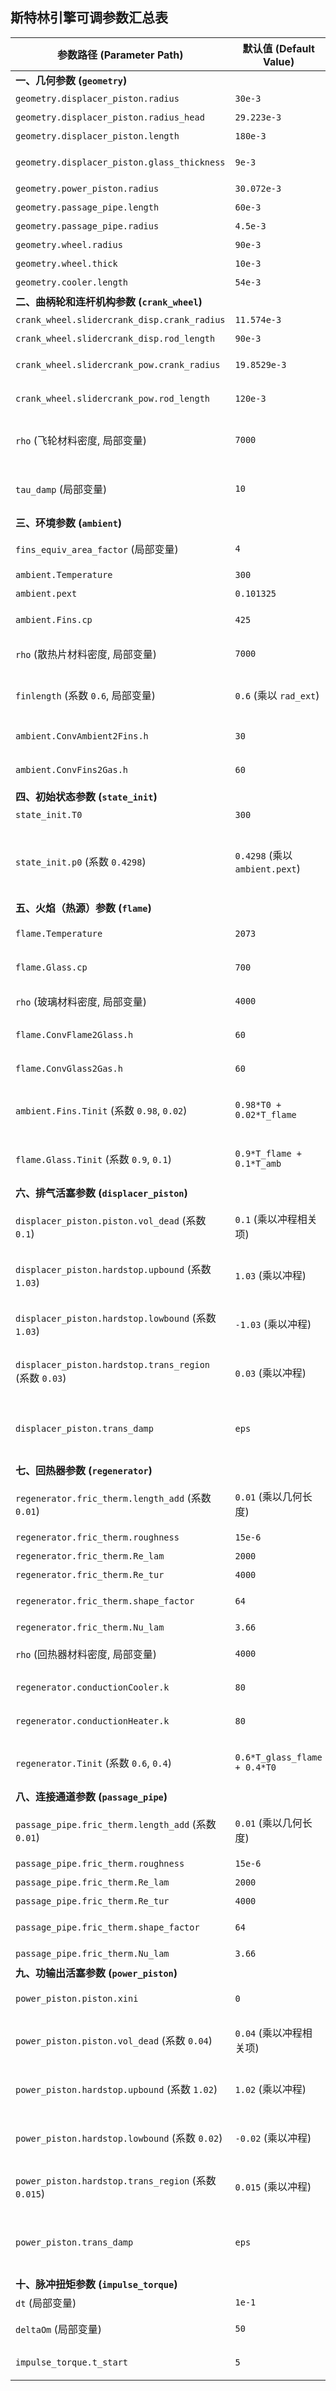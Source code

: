 ## 斯特林引擎可调参数汇总表

| 参数路径 (Parameter Path)                 | 默认值 (Default Value)                                  | 单位 (Unit)     | 描述 (Description)                                                                 |
|-------------------------------------------|---------------------------------------------------------|-----------------|------------------------------------------------------------------------------------|
| **一、几何参数 (`geometry`)** |                                                         |                 |                                                                                    |
| `geometry.displacer_piston.radius`        | `30e-3`                                                 | `[m]`           | 排气活塞半径。                                                                       |
| `geometry.displacer_piston.radius_head`   | `29.223e-3`                                             | `[m]`           | 排气活塞头部半径。                                                                     |
| `geometry.displacer_piston.length`        | `180e-3`                                                | `[m]`           | 排气活塞长度。                                                                       |
| `geometry.displacer_piston.glass_thickness` | `9e-3`                                                  | `[m]`           | 排气活塞（假设为玻璃材质）的壁厚。                                                           |
| `geometry.power_piston.radius`            | `30.072e-3`                                             | `[m]`           | 功输出活塞半径。                                                                     |
| `geometry.passage_pipe.length`            | `60e-3`                                                 | `[m]`           | 连接通道的长度。                                                                     |
| `geometry.passage_pipe.radius`            | `4.5e-3`                                                | `[m]`           | 连接通道的半径。                                                                     |
| `geometry.wheel.radius`                   | `90e-3`                                                 | `[m]`           | 飞轮半径。                                                                         |
| `geometry.wheel.thick`                    | `10e-3`                                                 | `[m]`           | 飞轮厚度。                                                                         |
| `geometry.cooler.length`                  | `54e-3`                                                 | `[m]`           | 冷却器长度。                                                                       |
| **二、曲柄轮和连杆机构参数 (`crank_wheel`)**|                                                         |                 |                                                                                    |
| `crank_wheel.slidercrank_disp.crank_radius` | `11.574e-3`                                             | `[m]`           | 排气活塞曲柄半径。                                                                     |
| `crank_wheel.slidercrank_disp.rod_length`   | `90e-3`                                                 | `[m]`           | 排气活塞连杆长度。                                                                     |
| `crank_wheel.slidercrank_pow.crank_radius`  | `19.8529e-3`                                            | `[m]`           | 功输出活塞曲柄半径。                                                                   |
| `crank_wheel.slidercrank_pow.rod_length`    | `120e-3`                                                | `[m]`           | 功输出活塞连杆长度。                                                                   |
| `rho` (飞轮材料密度, 局部变量)              | `7000`                                                  | `[kg/m^3]`      | 用于计算飞轮质量和惯量的钢制圆盘密度。                                                           |
| `tau_damp` (局部变量)                       | `10`                                                    | `[s]`           | 飞轮转速降至初始速度25%所需的时间，用于计算旋转阻尼。                                                 |
| **三、环境参数 (`ambient`)** |                                                         |                 |                                                                                    |
| `fins_equiv_area_factor` (局部变量)       | `4`                                                     | 无              | 用于计算散热片等效面积的因子。                                                                 |
| `ambient.Temperature`                     | `300`                                                   | `[K]`           | 环境温度。                                                                         |
| `ambient.pext`                            | `0.101325`                                              | `[MPa]`         | 外部环境压力。                                                                       |
| `ambient.Fins.cp`                         | `425`                                                   | `[J/kg/K]`      | 散热片热质量的比热容。                                                                   |
| `rho` (散热片材料密度, 局部变量)            | `7000`                                                  | `[kg/m^3]`      | 用于计算散热片质量的钢材密度。                                                                 |
| `finlength` (系数 `0.6`, 局部变量)          | `0.6` (乘以 `rad_ext`)                                  | 无              | 散热片长度计算公式 `0.6*rad_ext` 中的系数 `0.6` 可调。                                      |
| `ambient.ConvAmbient2Fins.h`              | `30`                                                    | `[W/(m^2*K)]`   | 环境到散热片的对流换热系数。                                                                 |
| `ambient.ConvFins2Gas.h`                  | `60`                                                    | `[W/(m^2*K)]`   | 散热片到工作气体的对流换热系数。                                                               |
| **四、初始状态参数 (`state_init`)** |                                                         |                 |                                                                                    |
| `state_init.T0`                           | `300`                                                   | `[K]`           | 工作气体初始温度。                                                                     |
| `state_init.p0` (系数 `0.4298`)             | `0.4298` (乘以 `ambient.pext`)                          | `[MPa]`         | 工作气体初始压力计算公式 `0.4298*ambient.pext` 中的系数 `0.4298` 可调。                            |
| **五、火焰（热源）参数 (`flame`)** |                                                         |                 |                                                                                    |
| `flame.Temperature`                       | `2073`                                                  | `[K]`           | 火焰温度（热源温度）。                                                                   |
| `flame.Glass.cp`                          | `700`                                                   | `[J/kg/K]`      | 热端玻璃部件热质量的比热容。                                                                 |
| `rho` (玻璃材料密度, 局部变量)              | `4000`                                                  | `[kg/m^3]`      | 用于计算热端玻璃部件质量的玻璃密度。                                                              |
| `flame.ConvFlame2Glass.h`                 | `60`                                                    | `[W/(m^2*K)]`   | 火焰到玻璃部件的对流换热系数。                                                                 |
| `flame.ConvGlass2Gas.h`                   | `60`                                                    | `[W/(m^2*K)]`   | 玻璃部件到工作气体的对流换热系数。                                                               |
| `ambient.Fins.Tinit` (系数 `0.98`, `0.02`)  | `0.98*T0 + 0.02*T_flame`                                | `[K]`           | 散热片初始温度估算公式中的系数 (`0.98`, `0.02`) 可调。                                          |
| `flame.Glass.Tinit` (系数 `0.9`, `0.1`)   | `0.9*T_flame + 0.1*T_amb`                               | `[K]`           | 热端玻璃部件初始温度估算公式中的系数 (`0.9`, `0.1`) 可调。                                        |
| **六、排气活塞参数 (`displacer_piston`)** |                                                         |                 |                                                                                    |
| `displacer_piston.piston.vol_dead` (系数 `0.1`) | `0.1` (乘以冲程相关项)                                  | `[m^3]`         | 排气活塞侧的死区容积计算公式中的系数 `0.1` 可调。                                                   |
| `displacer_piston.hardstop.upbound` (系数 `1.03`) | `1.03` (乘以冲程)                                     | `[m]`           | 硬止点上边界计算公式中的系数 `1.03` 可调。                                                      |
| `displacer_piston.hardstop.lowbound` (系数 `1.03`) | `-1.03` (乘以冲程)                                    | `[m]`           | 硬止点下边界计算公式中的系数 `1.03` (或其负值) 可调。                                            |
| `displacer_piston.hardstop.trans_region` (系数 `0.03`) | `0.03` (乘以冲程)                                     | `[m]`           | 硬止点过渡区域计算公式中的系数 `0.03` 可调。                                                    |
| `displacer_piston.trans_damp`             | `eps`                                                   | `[N/(m/s)]`     | 排气活塞平动阻尼 (eps 是一个非常小的值, 可更改为实际阻尼值)。                                           |
| **七、回热器参数 (`regenerator`)** |                                                         |                 |                                                                                    |
| `regenerator.fric_therm.length_add` (系数 `0.01`) | `0.01` (乘以几何长度)                                 | `[m]`           | 用于摩擦和热力计算的附加长度的系数 `0.01` 可调。                                                  |
| `regenerator.fric_therm.roughness`        | `15e-6`                                                 | `[m]`           | 回热器表面粗糙度。                                                                     |
| `regenerator.fric_therm.Re_lam`           | `2000`                                                  | 无              | 层流转变的雷诺数。                                                                     |
| `regenerator.fric_therm.Re_tur`           | `4000`                                                  | 无              | 湍流转变的雷诺数。                                                                     |
| `regenerator.fric_therm.shape_factor`     | `64`                                                    | 无              | 摩擦计算的形状因子。                                                                     |
| `regenerator.fric_therm.Nu_lam`           | `3.66`                                                  | 无              | 层流的努塞尔数。                                                                       |
| `rho` (回热器材料密度, 局部变量)            | `4000`                                                  | `[kg/m^3]`      | 假设为玻璃材质的回热器密度。                                                                 |
| `regenerator.conductionCooler.k`          | `80`                                                    | `[W/(m*K)]`     | 回热器到冷却器一侧的导热系数。                                                               |
| `regenerator.conductionHeater.k`          | `80`                                                    | `[W/(m*K)]`     | 回热器到加热器一侧的导热系数。                                                               |
| `regenerator.Tinit` (系数 `0.6`, `0.4`)   | `0.6*T_glass_flame + 0.4*T0`                            | `[K]`           | 回热器初始温度估算公式中的系数 (`0.6`, `0.4`) 可调。                                            |
| **八、连接通道参数 (`passage_pipe`)** |                                                         |                 |                                                                                    |
| `passage_pipe.fric_therm.length_add` (系数 `0.01`) | `0.01` (乘以几何长度)                                 | `[m]`           | 用于摩擦和热力计算的附加长度的系数 `0.01` 可调。                                                  |
| `passage_pipe.fric_therm.roughness`       | `15e-6`                                                 | `[m]`           | 通道表面粗糙度。                                                                       |
| `passage_pipe.fric_therm.Re_lam`          | `2000`                                                  | 无              | 层流转变的雷诺数。                                                                     |
| `passage_pipe.fric_therm.Re_tur`          | `4000`                                                  | 无              | 湍流转变的雷诺数。                                                                     |
| `passage_pipe.fric_therm.shape_factor`    | `64`                                                    | 无              | 摩擦计算的形状因子。                                                                     |
| `passage_pipe.fric_therm.Nu_lam`          | `3.66`                                                  | 无              | 层流的努塞尔数。                                                                       |
| **九、功输出活塞参数 (`power_piston`)** |                                                         |                 |                                                                                    |
| `power_piston.piston.xini`                | `0`                                                     | `[m]`           | 功输出活塞初始位置。                                                                     |
| `power_piston.piston.vol_dead` (系数 `0.04`) | `0.04` (乘以冲程相关项)                                 | `[m^3]`         | 功输出活塞侧的死区容积计算公式中的系数 `0.04` 可调。                                                 |
| `power_piston.hardstop.upbound` (系数 `1.02`) | `1.02` (乘以冲程)                                     | `[m]`           | 硬止点上边界计算公式中的系数 `1.02` 可调。                                                      |
| `power_piston.hardstop.lowbound` (系数 `0.02`) | `-0.02` (乘以冲程)                                    | `[m]`           | 硬止点下边界计算公式中的系数 `0.02` (或其负值) 可调。                                            |
| `power_piston.hardstop.trans_region` (系数 `0.015`) | `0.015` (乘以冲程)                                    | `[m]`           | 硬止点过渡区域计算公式中的系数 `0.015` 可调。                                                   |
| `power_piston.trans_damp`                 | `eps`                                                   | `[N/(m/s)]`     | 功输出活塞平动阻尼 (eps 是一个非常小的值, 可更改为实际阻尼值)。                                         |
| **十、脉冲扭矩参数 (`impulse_torque`)** |                                                         |                 |                                                                                    |
| `dt` (局部变量)                           | `1e-1`                                                  | `[s]`           | 脉冲持续时间。                                                                       |
| `deltaOm` (局部变量)                      | `50`                                                    | `[rad/s]`       | 脉冲后角速度的增量。                                                                   |
| `impulse_torque.t_start`                  | `5`                                                     | `[s]`           | 脉冲扭矩开始施加的时间。                                                                 |